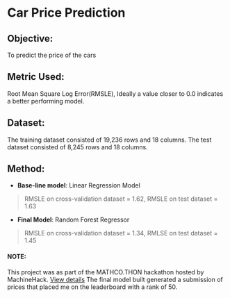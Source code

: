 # Car Price Prediction

## Objective: 
To predict the price of the cars

## Metric Used: 
Root Mean Square Log Error(RMSLE), Ideally a value closer to 0.0 indicates a better performing model. 

## Dataset: 
The training dataset consisted of 19,236 rows and 18 columns. 
The test dataset consisted of 8,245 rows and 18 columns. 

## Method: 
* **Base-line model**: Linear Regression Model
> RMSLE on cross-validation dataset = 1.62,
> RMSLE on test dataset = 1.63

* **Final Model**: Random Forest Regressor 
> RMSLE on cross-validation dataset = 1.34,
> RMLSE on test dataset = 1.45

#### NOTE: 
This project was as part of the MATHCO.THON hackathon hosted by MachineHack. [View details](https://machinehack.com/hackathons/data_hack_mathcothon_car_price_prediction_challenge/overview)
The final model built generated a submission of prices that placed me on the leaderboard with a rank of 50. 
